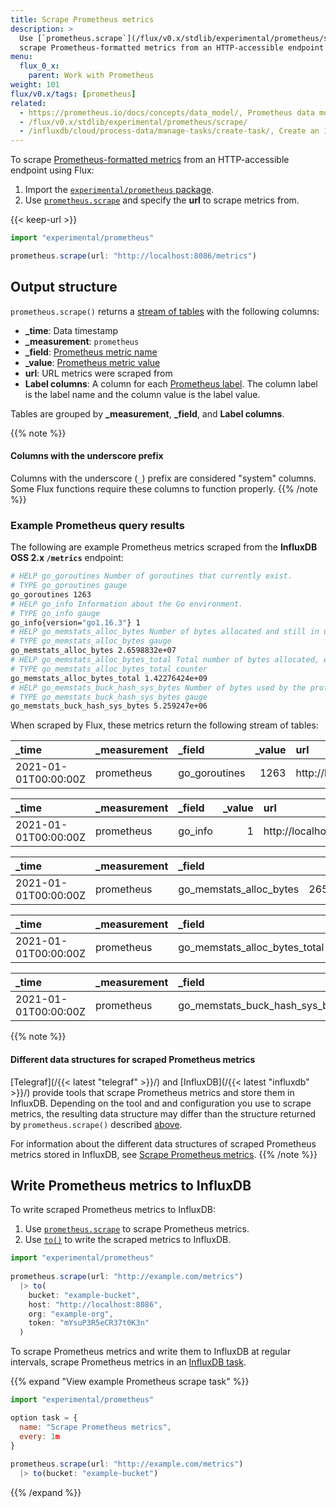 ```yaml
---
title: Scrape Prometheus metrics
description: >
  Use [`prometheus.scrape`](/flux/v0.x/stdlib/experimental/prometheus/scrape) to
  scrape Prometheus-formatted metrics from an HTTP-accessible endpoint using Flux.
menu:
  flux_0_x:
    parent: Work with Prometheus
weight: 101
flux/v0.x/tags: [prometheus]
related:
  - https://prometheus.io/docs/concepts/data_model/, Prometheus data model
  - /flux/v0.x/stdlib/experimental/prometheus/scrape/
  - /influxdb/cloud/process-data/manage-tasks/create-task/, Create an InfluxDB task
---
```


To scrape [Prometheus-formatted metrics](https://prometheus.io/docs/concepts/data_model/) 
from an HTTP-accessible endpoint using Flux:

1. Import the [`experimental/prometheus` package](/flux/v0.x/stdlib/experimental/prometheus/).
2. Use [`prometheus.scrape`](/flux/v0.x/stdlib/experimental/prometheus/scrape/) and
   specify the **url** to scrape metrics from.

{{< keep-url >}}
```js
import "experimental/prometheus"

prometheus.scrape(url: "http://localhost:8086/metrics")
```

## Output structure
`prometheus.scrape()` returns a [stream of tables](/flux/v0.x/get-started/data-model/#stream-of-tables)
with the following columns:

- **_time**: Data timestamp
- **_measurement**: `prometheus`
- **_field**: [Prometheus metric name](https://prometheus.io/docs/concepts/data_model/#metric-names-and-labels)
- **_value**: [Prometheus metric value](https://prometheus.io/docs/concepts/data_model/#metric-names-and-labels)
- **url**: URL metrics were scraped from
- **Label columns**: A column for each [Prometheus label](https://prometheus.io/docs/concepts/data_model/#metric-names-and-labels).
  The column label is the label name and the column value is the label value.

Tables are grouped by **_measurement**, **_field**, and **Label columns**.

{{% note %}}
#### Columns with the underscore prefix
Columns with the underscore (`_`) prefix are considered "system" columns.
Some Flux functions require these columns to function properly.
{{% /note %}}

### Example Prometheus query results
The following are example Prometheus metrics scraped from the **InfluxDB OSS 2.x `/metrics`** endpoint:

```sh
# HELP go_goroutines Number of goroutines that currently exist.
# TYPE go_goroutines gauge
go_goroutines 1263
# HELP go_info Information about the Go environment.
# TYPE go_info gauge
go_info{version="go1.16.3"} 1
# HELP go_memstats_alloc_bytes Number of bytes allocated and still in use.
# TYPE go_memstats_alloc_bytes gauge
go_memstats_alloc_bytes 2.6598832e+07
# HELP go_memstats_alloc_bytes_total Total number of bytes allocated, even if freed.
# TYPE go_memstats_alloc_bytes_total counter
go_memstats_alloc_bytes_total 1.42276424e+09
# HELP go_memstats_buck_hash_sys_bytes Number of bytes used by the profiling bucket hash table.
# TYPE go_memstats_buck_hash_sys_bytes gauge
go_memstats_buck_hash_sys_bytes 5.259247e+06
```

When scraped by Flux, these metrics return the following stream of tables:

| _time                | _measurement | _field        | _value | url                           |
| :------------------- | :----------- | :------------ | -----: | :---------------------------- |
| 2021-01-01T00:00:00Z | prometheus   | go_goroutines |   1263 | http://localhost:8086/metrics |

| _time                | _measurement | _field  | _value | url                           | version  |
| :------------------- | :----------- | :------ | -----: | :---------------------------- | -------- |
| 2021-01-01T00:00:00Z | prometheus   | go_info |      1 | http://localhost:8086/metrics | go1.16.3 |

| _time                | _measurement | _field                  |   _value | url                           |
| :------------------- | :----------- | :---------------------- | -------: | :---------------------------- |
| 2021-01-01T00:00:00Z | prometheus   | go_memstats_alloc_bytes | 26598832 | http://localhost:8086/metrics |

| _time                | _measurement | _field                        |     _value | url                           |
| :------------------- | :----------- | :---------------------------- | ---------: | :---------------------------- |
| 2021-01-01T00:00:00Z | prometheus   | go_memstats_alloc_bytes_total | 1422764240 | http://localhost:8086/metrics |

| _time                | _measurement | _field                          |  _value | url                           |
| :------------------- | :----------- | :------------------------------ | ------: | :---------------------------- |
| 2021-01-01T00:00:00Z | prometheus   | go_memstats_buck_hash_sys_bytes | 5259247 | http://localhost:8086/metrics |

{{% note %}}
#### Different data structures for scraped Prometheus metrics
[Telegraf](/{{< latest "telegraf" >}}/) and [InfluxDB](/{{< latest "influxdb" >}}/) 
provide tools that scrape Prometheus metrics and store them in InfluxDB.
Depending on the tool and and configuration you use to scrape metrics, 
the resulting data structure may differ than the structure returned by `prometheus.scrape()`
described [above](#output-structure).

For information about the different data structures of scraped Prometheus metrics
stored in InfluxDB, see [Scrape Prometheus metrics](#).
{{% /note %}}


## Write Prometheus metrics to InfluxDB
To write scraped Prometheus metrics to InfluxDB:

1. Use [`prometheus.scrape`](/flux/v0.x/stdlib/experimental/prometheus/scrape)
   to scrape Prometheus metrics.
2. Use [`to()`](/flux/v0.x/stdlib/influxdata/influxdb/to/) to write the scraped
   metrics to InfluxDB.

```js
import "experimental/prometheus"
  
prometheus.scrape(url: "http://example.com/metrics")
  |> to(
    bucket: "example-bucket",
    host: "http://localhost:8086",
    org: "example-org",
    token: "mYsuP3R5eCR37t0K3n"  
  )
```

To scrape Prometheus metrics and write them to InfluxDB at regular intervals,
scrape Prometheus metrics in an [InfluxDB task](/influxdb/cloud/process-data/get-started/).

{{% expand "View example Prometheus scrape task" %}}
```js
import "experimental/prometheus"

option task = {
  name: "Scrape Prometheus metrics",
  every: 1m
}
  
prometheus.scrape(url: "http://example.com/metrics")
  |> to(bucket: "example-bucket")
```
{{% /expand %}}
